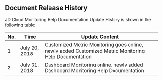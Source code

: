 ## Document Release History

JD Cloud Monitoring Help Documentation Update History is shown in the following table:

No.|Time|Update Content
---|---|---
 1 |July 20, 2018|Customized Metric Monitoring goes online, newly added Customized Metric Monitoring Help Documentation
 2 |July 31, 2018|Dashboard Monitoring online, newly added Dashboard Monitoring Help Documentation
